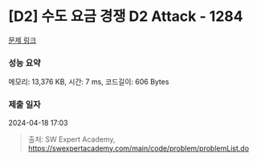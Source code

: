 # [D2] 수도 요금 경쟁 D2 Attack - 1284 

[문제 링크](https://swexpertacademy.com/main/code/problem/problemDetail.do?contestProbId=AV189xUaI8UCFAZN) 

### 성능 요약

메모리: 13,376 KB, 시간: 7 ms, 코드길이: 606 Bytes

### 제출 일자

2024-04-18 17:03



> 출처: SW Expert Academy, https://swexpertacademy.com/main/code/problem/problemList.do
